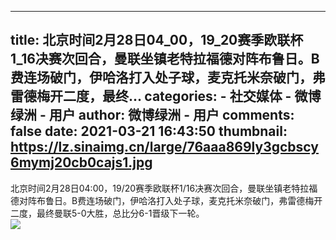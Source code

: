 
---
title: 北京时间2月28日04_00，19_20赛季欧联杯1_16决赛次回合，曼联坐镇老特拉福德对阵布鲁日。B费连场破门，伊哈洛打入处子球，麦克托米奈破门，弗雷德梅开二度，最终...
categories: 
    - 社交媒体
    - 微博绿洲 - 用户
author: 微博绿洲 - 用户
comments: false
date: 2021-03-21 16:43:50
thumbnail: https://lz.sinaimg.cn/large/76aaa869ly3gcbscy6mymj20cb0cajs1.jpg
---

<div>   
北京时间2月28日04:00，19/20赛季欧联杯1/16决赛次回合，曼联坐镇老特拉福德对阵布鲁日。B费连场破门，伊哈洛打入处子球，麦克托米奈破门，弗雷德梅开二度，最终曼联5-0大胜，总比分6-1晋级下一轮。<br><img src="https://lz.sinaimg.cn/large/76aaa869ly3gcbscy6mymj20cb0cajs1.jpg" class="media" referrerpolicy="no-referrer">
            
</div>
            